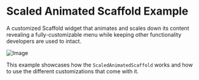 # Scaled Animated Scaffold Example

A customized Scaffold widget that animates and scales down its content revealing a fully-customizable menu while keeping other functionality developers are used to intact.

![Image](https://raw.githubusercontent.com/tapizquent/scaled_animated_scaffold/assets/package_showcase.gif)

This example showcases how the `ScaledAnimatedScaffold` works and how to use the different customizations that come with it.